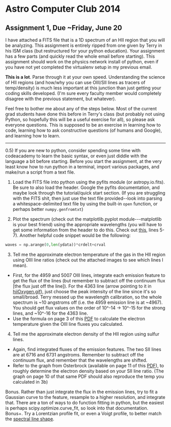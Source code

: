 Astro Computer Club 2014
========================

Assignment 1, Due ~Friday, June 20
----------------------------------


I have attached a FITS file that is a 1D spectrum of an HII region that you will be analyzing.  This assignment is entirely ripped from one given by Terry in his ISM class (but restructured for your python education).  Your assignment has a few parts (and quickly read the whole email before starting).  This assignment should work on the physics network install of python, even if you have not yet completed the virtualenv setup in my previous email.

**This is a lot**.  Parse through it at your own speed.  Understanding the science of HII regions (and how/why you can use OIII/SII lines as tracers of temp/density) is much less important at this junction than just getting your coding skills developed.  (I'm sure every faculty member would completely disagree with the previous statement, but whatever).

Feel free to bother me about any of the steps below.  Most of the current grad students have done this before in Terry's class (but probably not using Python, so hopefully this will be a useful exercise for all), so please ask everyone questions.  This is supposed to be an exercise in learning how to code, learning how to ask constructive questions (of humans and Google), and learning how to learn.

------

0.5)  If you are new to python, consider spending some time with codeacademy to learn the basic syntax, or even just diddle with the language a bit before starting. Before you start the assignment, at the very least know how to run python in a terminal, import various packages, and make/run a script from a text file.

1)  Load the FITS file into python using the pyfits module (or astropy.io.fits).  Be sure to also load the header.  Google the pyfits documentation, and maybe look through the tutorial/quick start section.  (If you are struggling with the FITS shit, then just use the text file provided--look into parsing a whitespace-delimited text file by using the built-in ```open``` function, or perhaps better ```numpy.genfromtxt```)

2)  Plot the spectrum (check out the matplotlib.pyplot module---matplotlib is your best friend) using the appropriate wavelengths (you will have to get some information from the header to do this.  Check out [this](http://nbviewer.ipython.org/github/gabraganca/S4/blob/master/notebooks/load-spectrum-FITS.ipynb), lines 5-7).  Another helpful code snippet would be the following:
```python
waves = np.arange(0,len(ydata))*crdelt+crval
```

3)  Tell me the approximate electron temperature of the gas in the HII region using OIII line ratios (check out the attached images to see which lines I mean).
  * First, for the 4959 and 5007 OIII lines, integrate each emission feature to get the flux of the lines (but remember to subtract off the continuum flux [the flux just off the line]).  For the 4363 line (arrow pointing to it in [hiiOxygen.gif](../master/hiiOxygen.gif)), just choose the peak intensity of the line since it's so small/broad.  Terry messed up the wavelength calibration, so the whole spectrum is ~10 angstroms off (i.e. the 4959 emission line is at ~4967).  You should get flux values on the order of 10^-14 -> 10^-15 for the strong lines, and ~10^-16 for the 4363 line.
  * Use the formula on page 3 of this [PDF](http://www-astro.physics.ox.ac.uk/~pfr/C1_TT/C1_ISM_Lecture4.pdf) to calculate the electron temperature given the OIII line fluxes you calculated.

4)  Tell me the approximate electron density of the HII region using sulfur lines.
  * Again, find integrated fluxes of the emission features.  The two SII lines are at 6716 and 6731 angstroms.  Remember to subtract off the continuum flux, and remember that the wavelengths are shifted.
  * Refer to the graph from Osterbrock (available on page 11 of this [PDF](http://zuserver2.star.ucl.ac.uk/~msw/teaching/PHAS2521/notes_2.pdf)), to roughly determine the electron density based on your SII line ratio.  (The graph on page 10 of that same PDF should also reproduce the temp you calculated in 3b)

Bonus.  Rather than just integrate the flux in the emission lines, try to fit a Gaussian curve to the feature, resample to a higher resolution, and integrate that.  There are a ton of ways to do function fitting in python, but the easiest is perhaps scipy.optimize.curve_fit, so look into that documentation.
Bonus+.  Try a Lorentzian profile fit, or even a Voigt profile, to better match the [spectral line shape](http://en.wikipedia.org/wiki/Spectral_line_shape).
